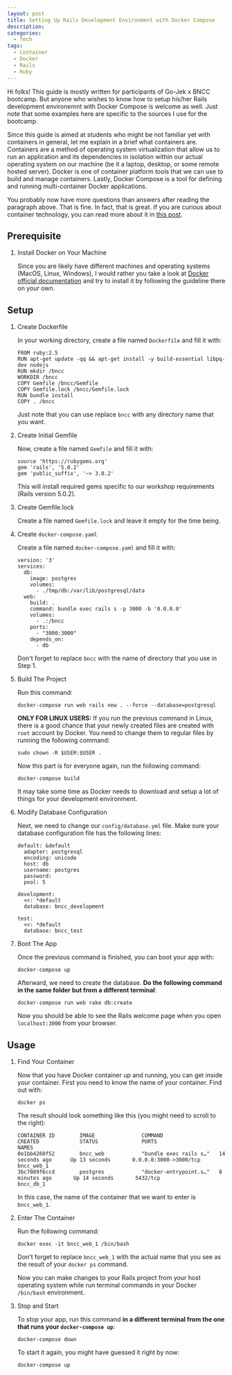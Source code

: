 ```yaml
---
layout: post
title: Setting Up Rails Development Environment with Docker Compose
description: 
categories:
  - Tech
tags:
  - Container
  - Docker
  - Rails
  - Ruby
---
```


Hi folks! This guide is mostly written for participants of Go-Jek x BNCC bootcamp. But anyone who wishes to know how to setup his/her Rails development environemnt with Docker Compose is welcome as well. Just note that some examples here are specific to the sources I use for the bootcamp.

Since this guide is aimed at students who might be not familiar yet with containers in general, let me explain in a brief what containers are. Containers are a method of operating system virtualization that allow us to run an application and its dependencies in isolation within our actual operating system on our machine (be it a laptop, desktop, or some remote hosted server). Docker is one of container platform tools that we can use to build and manage containers. 
Lastly, Docker Compose is a tool for defining and running multi-container Docker applications.

You probably now have more questions than answers after reading the paragraph above. That is fine. In fact, that is great. If you are curious about container technology, you can read more about it in [this post](https://medium.freecodecamp.org/a-beginner-friendly-introduction-to-containers-vms-and-docker-79a9e3e119b).

## Prerequisite

1. Install Docker on Your Machine

     Since you are likely have different machines and operating systems (MacOS, Linux, Windows), I would rather you take a look at [Docker official documentation](https://docs.docker.com/install/) and try to install it by following the guideline there on your own.

## Setup

1. Create Dockerfile

     In your working directory, create a file named `Dockerfile` and fill it with:

     ```
     FROM ruby:2.5
     RUN apt-get update -qq && apt-get install -y build-essential libpq-dev nodejs
     RUN mkdir /bncc
     WORKDIR /bncc
     COPY Gemfile /bncc/Gemfile
     COPY Gemfile.lock /bncc/Gemfile.lock
     RUN bundle install
     COPY . /bncc
     ```

     Just note that you can use replace `bncc` with any directory name that you want.

2. Create Initial Gemfile

     Now, create a file named `Gemfile` and fill it with:

     ```
     source 'https://rubygems.org'
     gem 'rails', '5.0.2'
     gem 'public_suffix', '~> 3.0.2'
     ```

     This will install required gems specific to our workshop requirements (Rails version 5.0.2).

3. Create Gemfile.lock

     Create a file named `Gemfile.lock` and leave it empty for the time being.

4. Create `docker-compose.yaml`

     Create a file named `docker-compose.yaml` and fill it with:

     ```
     version: '3'
     services:
       db:
         image: postgres
         volumes:
           - ./tmp/db:/var/lib/postgresql/data
       web:
         build: .
         command: bundle exec rails s -p 3000 -b '0.0.0.0'
         volumes:
           - .:/bncc
         ports:
           - "3000:3000"
         depends_on:
           - db
     ```

     Don't forget to replace `bncc` with the name of directory that you use in Step 1.

5. Build The Project

     Run this command:

     ```
     docker-compose run web rails new . --force --database=postgresql
     ```

     **ONLY FOR LINUX USERS:** If you run the previous command in Linux, there is a good chance that your newly created files are created with `root` account by Docker. You need to change them to regular files by running the following command:

     ```
     sudo chown -R $USER:$USER .
     ```

     Now this part is for everyone again, run the following command:

     ```
     docker-compose build
     ```

     It may take some time as Docker needs to download and setup a lot of things for your development environment.

6. Modify Database Configuration

     Next, we need to change our `config/database.yml` file. Make sure your database configuration file has the following lines:

     ```
     default: &default
       adapter: postgresql
       encoding: unicode
       host: db
       username: postgres
       password:
       pool: 5

     development:
       <<: *default
       database: bncc_development

     test:
       <<: *default
       database: bncc_test
     ```

7. Boot The App

     Once the previous command is finished, you can boot your app with:

     ```
     docker-compose up
     ```

     Afterward, we need to create the database. **Do the following command in the same folder but from a different terminal**:

     ```
     docker-compose run web rake db:create
     ```

     Now you should be able to see the Rails welcome page when you open `localhost:3000` from your browser.

## Usage

1. Find Your Container

     Now that you have Docker container up and running, you can get inside your container. First you need to know the name of your container. Find out with:

     ```
     docker ps
     ```

     The result should look something like this (you might need to scroll to the right):

     ```
     CONTAINER ID        IMAGE               COMMAND                  CREATED             STATUS              PORTS                    NAMES
     0e1bb4260f52        bncc_web            "bundle exec rails s…"   14 seconds ago      Up 13 seconds       0.0.0.0:3000->3000/tcp   bncc_web_1
     3bc7089f6ccd        postgres            "docker-entrypoint.s…"   8 minutes ago       Up 14 seconds       5432/tcp                 bncc_db_1
     ```

     In this case, the name of the container that we want to enter is `bncc_web_1`.

2. Enter The Container

     Run the following command:

     ```
     docker exec -it bncc_web_1 /bin/bash
     ```

     Don't forget to replace `bncc_web_1` with the actual name that you see as the result of your `docker ps` command.

     Now you can make changes to your Rails project from your host operating system while run terminal commands in your Docker `/bin/bash` environment.

3. Stop and Start

     To stop your app, run this command **in a different terminal from the one that runs your `docker-compose up`**:

     ```
     docker-compose down
     ```

     To start it again, you might have guessed it right by now:

     ```
     docker-compose up
     ```